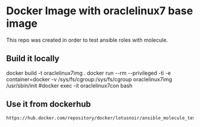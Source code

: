 
# Docker Image with oraclelinux7 base image 

This repo was created in order to test ansible roles with molecule.

## Build it locally

  docker build -t oraclelinux7img .
  docker run --rm --privileged  -ti -e container=docker  -v /sys/fs/cgroup:/sys/fs/cgroup  oraclelinux7img /usr/sbin/init
  #docker exec -it oraclelinux7con bash

## Use it from dockerhub

    https://hub.docker.com/repository/docker/lotusnoir/ansible_molecule_test_images:oraclelinux7
